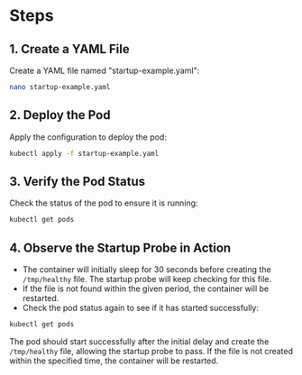 # Steps
## 1. Create a YAML File
Create a YAML file named "startup-example.yaml":
```sh
nano startup-example.yaml
```

## 2. Deploy the Pod
Apply the configuration to deploy the pod:
```sh
kubectl apply -f startup-example.yaml
```

## 3. Verify the Pod Status
Check the status of the pod to ensure it is running:
```sh
kubectl get pods
```

## 4. Observe the Startup Probe in Action
- The container will initially sleep for 30 seconds before creating the `/tmp/healthy` file. The startup probe will keep checking for this file.
- If the file is not found within the given period, the container will be restarted.
- Check the pod status again to see if it has started successfully:
```sh
kubectl get pods
```

The pod should start successfully after the initial delay and create the `/tmp/healthy` file, allowing the startup probe to pass. If the file is not created within the specified time, the container will be restarted.
```s